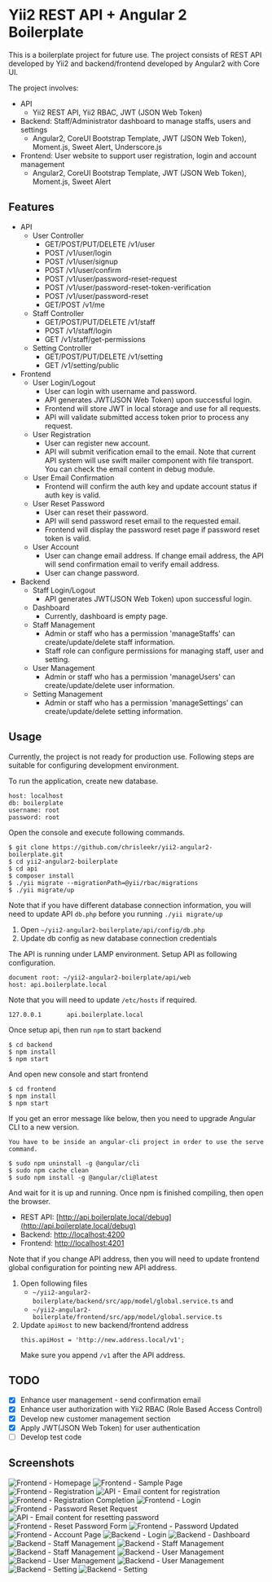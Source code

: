 # Yii2 REST API + Angular 2 Boilerplate

This is a boilerplate project for future use. The project consists of REST API developed by Yii2 and backend/frontend developed by Angular2 with Core UI.

The project involves:
* API
    - Yii2 REST API, Yii2 RBAC, JWT (JSON Web Token)
* Backend: Staff/Administrator dashboard to manage staffs, users and settings
    - Angular2, CoreUI Bootstrap Template, JWT (JSON Web Token), Moment.js, Sweet Alert, Underscore.js
* Frontend: User website to support user registration, login and account management 
    - Angular2, CoreUI Bootstrap Template, JWT (JSON Web Token), Moment.js, Sweet Alert

## Features
- API
    * User Controller
        - GET/POST/PUT/DELETE /v1/user
        - POST /v1/user/login
        - POST /v1/user/signup
        - POST /v1/user/confirm
        - POST /v1/user/password-reset-request
        - POST /v1/user/password-reset-token-verification
        - POST /v1/user/password-reset
        - GET/POST /v1/me
    * Staff Controller
        - GET/POST/PUT/DELETE /v1/staff
        - POST /v1/staff/login
        - GET /v1/staff/get-permissions
    * Setting Controller
        - GET/POST/PUT/DELETE /v1/setting
        - GET /v1/setting/public
- Frontend
    * User Login/Logout     
        - User can login with username and password.
        - API generates JWT(JSON Web Token) upon successful login.
        - Frontend will store JWT in local storage and use for all requests.
        - API will validate submitted access token prior to process any request. 
    * User Registration
        - User can register new account.
        - API will submit verification email to the email. Note that current API system will use swift mailer component with file transport. You can check the email content in debug module.  
    * User Email Confirmation 
        - Frontend will confirm the auth key and update account status if auth key is valid.
    * User Reset Password
        - User can reset their password.
        - API will send password reset email to the requested email.
        - Frontend will display the password reset page if password reset token is valid.
    * User Account 
        - User can change email address. If change email address, the API will send confirmation email to verify email address.
        - User can change password.
- Backend
    * Staff Login/Logout
        - API generates JWT(JSON Web Token) upon successful login.
    * Dashboard
        - Currently, dashboard is empty page.
    * Staff Management
        - Admin or staff who has a permission 'manageStaffs' can create/update/delete staff information.
        - Staff role can configure permissions for managing staff, user and setting.
    * User Management
        - Admin or staff who has a permission 'manageUsers' can create/update/delete user information.
    * Setting Management
        - Admin or staff who has a permission 'manageSettings' can create/update/delete setting information.

## Usage
Currently, the project is not ready for production use. Following steps are suitable for configuring development environment.

To run the application, create new database.
```
host: localhost
db: boilerplate
username: root
password: root
``` 

Open the console and execute following commands.

```
$ git clone https://github.com/chrisleekr/yii2-angular2-boilerplate.git
$ cd yii2-angular2-boilerplate 
$ cd api
$ composer install
$ ./yii migrate --migrationPath=@yii/rbac/migrations
$ ./yii migrate/up
```

Note that if you have different database connection information, you will need to update API `db.php` before you running `./yii migrate/up`

1. Open `~/yii2-angular2-boilerplate/api/config/db.php`
2. Update db config as new database connection credentials

The API is running under LAMP environment. Setup API as following configuration.
 
```
document root: ~/yii2-angular2-boilerplate/api/web
host: api.boilerplate.local
``` 

Note that you will need to update `/etc/hosts` if required.

```
127.0.0.1       api.boilerplate.local
```

Once setup api, then run `npm` to start backend

```
$ cd backend
$ npm install
$ npm start
``` 

And open new console and start frontend

```
$ cd frontend
$ npm install
$ npm start
``` 

If you get an error message like below, then you need to upgrade Angular CLI to a new version.

```
You have to be inside an angular-cli project in order to use the serve command.
```

```
$ sudo npm uninstall -g @angular/cli
$ sudo npm cache clean
$ sudo npm install -g @angular/cli@latest
```

And wait for it is up and running. Once npm is finished compiling, then open the browser.

* REST API: [http://api.boilerplate.local/debug](http://api.boilerplate.local/debug)
* Backend: [http://localhost:4200](http://localhost:4200)
* Frontend: [http://localhost:4201](http://localhost:4201)


Note that if you change API address, then you will need to update frontend global configuration for pointing new API address.

1. Open following files
    - `~/yii2-angular2-boilerplate/backend/src/app/model/global.service.ts` and
    - `~/yii2-angular2-boilerplate/frontend/src/app/model/global.service.ts`
2. Update `apiHost` to new backend/frontend address
    ```
    this.apiHost = 'http://new.address.local/v1';
    ```
   Make sure you append `/v1` after the API address.

## TODO
- [X] Enhance user management - send confirmation email 
- [X] Enhance user authorization with Yii2 RBAC (Role Based Access Control)
- [X] Develop new customer management section
- [X] Apply JWT(JSON Web Token) for user authentication
- [ ] Develop test code 
   
## Screenshots
![Frontend - Homepage](/screenshots/01.png?raw=true)
![Frontend - Sample Page](/screenshots/02.png?raw=true)
![Frontend - Registration](/screenshots/03.png?raw=true)
![API - Email content for registration](/screenshots/06.png?raw=true)
![Frontend - Registration Completion](/screenshots/07.png?raw=true)
![Frontend - Login](/screenshots/04.png?raw=true)
![Frontend - Password Reset Request](/screenshots/05.png?raw=true)
![API - Email content for resetting password](/screenshots/08.png?raw=true)
![Frontend - Reset Password Form](/screenshots/09.png?raw=true)
![Frontend - Password Updated](/screenshots/10.png?raw=true)
![Frontend - Account Page](/screenshots/11.png?raw=true)
![Backend - Login](/screenshots/12.png?raw=true)
![Backend - Dashboard](/screenshots/13.png?raw=true)
![Backend - Staff Management](/screenshots/14.png?raw=true)
![Backend - Staff Management](/screenshots/15.png?raw=true)
![Backend - Staff Management](/screenshots/16.png?raw=true)
![Backend - User Management](/screenshots/17.png?raw=true)
![Backend - User Management](/screenshots/18.png?raw=true)
![Backend - User Management](/screenshots/19.png?raw=true)
![Backend - Setting](/screenshots/20.png?raw=true)
![Backend - Setting](/screenshots/21.png?raw=true)
